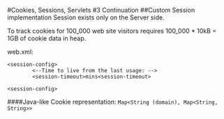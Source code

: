 #Cookies, Sessions, Servlets #3 Continuation
##Custom Session implementation
Session exists only on the Server side.

To track cookies for 100_000 web site visitors requires 100_000 * 10kB = 1GB of cookie data in heap.

web.xml:
```
<session-config>
        <--Time to live from the last usage: -->
        <session-timeout>mins<session-timeout> 

<session-config>
```

####Java-like Cookie representation:
`Map<String (domain), Map<String, String>>`
